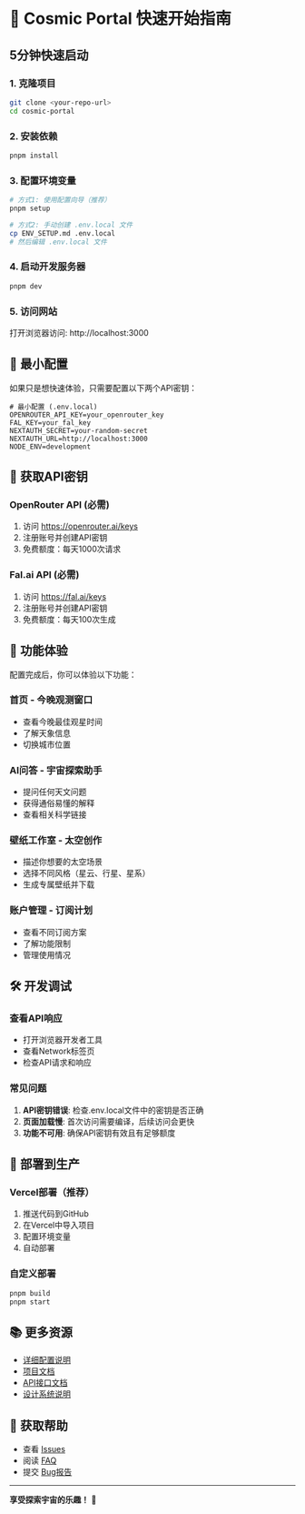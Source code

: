 # 🚀 Cosmic Portal 快速开始指南

## 5分钟快速启动

### 1. 克隆项目
```bash
git clone <your-repo-url>
cd cosmic-portal
```

### 2. 安装依赖
```bash
pnpm install
```

### 3. 配置环境变量
```bash
# 方式1: 使用配置向导（推荐）
pnpm setup

# 方式2: 手动创建 .env.local 文件
cp ENV_SETUP.md .env.local
# 然后编辑 .env.local 文件
```

### 4. 启动开发服务器
```bash
pnpm dev
```

### 5. 访问网站
打开浏览器访问: http://localhost:3000

## 🎯 最小配置

如果只是想快速体验，只需要配置以下两个API密钥：

```env
# 最小配置 (.env.local)
OPENROUTER_API_KEY=your_openrouter_key
FAL_KEY=your_fal_key
NEXTAUTH_SECRET=your-random-secret
NEXTAUTH_URL=http://localhost:3000
NODE_ENV=development
```

## 🔑 获取API密钥

### OpenRouter API (必需)
1. 访问 https://openrouter.ai/keys
2. 注册账号并创建API密钥
3. 免费额度：每天1000次请求

### Fal.ai API (必需)
1. 访问 https://fal.ai/keys
2. 注册账号并创建API密钥
3. 免费额度：每天100次生成

## 📱 功能体验

配置完成后，你可以体验以下功能：

### 首页 - 今晚观测窗口
- 查看今晚最佳观星时间
- 了解天象信息
- 切换城市位置

### AI问答 - 宇宙探索助手
- 提问任何天文问题
- 获得通俗易懂的解释
- 查看相关科学链接

### 壁纸工作室 - 太空创作
- 描述你想要的太空场景
- 选择不同风格（星云、行星、星系）
- 生成专属壁纸并下载

### 账户管理 - 订阅计划
- 查看不同订阅方案
- 了解功能限制
- 管理使用情况

## 🛠️ 开发调试

### 查看API响应
- 打开浏览器开发者工具
- 查看Network标签页
- 检查API请求和响应

### 常见问题
1. **API密钥错误**: 检查.env.local文件中的密钥是否正确
2. **页面加载慢**: 首次访问需要编译，后续访问会更快
3. **功能不可用**: 确保API密钥有效且有足够额度

## 🚀 部署到生产

### Vercel部署（推荐）
1. 推送代码到GitHub
2. 在Vercel中导入项目
3. 配置环境变量
4. 自动部署

### 自定义部署
```bash
pnpm build
pnpm start
```

## 📚 更多资源

- [详细配置说明](ENV_SETUP.md)
- [项目文档](README.md)
- [API接口文档](README.md#api接口)
- [设计系统说明](README.md#设计系统)

## 🤝 获取帮助

- 查看 [Issues](https://github.com/your-username/cosmic-portal/issues)
- 阅读 [FAQ](README.md#常见问题)
- 提交 [Bug报告](https://github.com/your-username/cosmic-portal/issues/new)

---

**享受探索宇宙的乐趣！** 🌟 